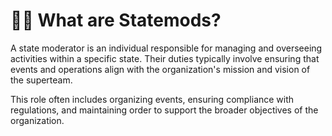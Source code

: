 # 👨‍💻 What are Statemods?

A state moderator is an individual responsible for managing and overseeing activities within a specific state. Their duties typically involve ensuring that events and operations align with the organization's mission and vision of the superteam.&#x20;

This role often includes organizing events, ensuring compliance with regulations, and maintaining order to support the broader objectives of the organization.
